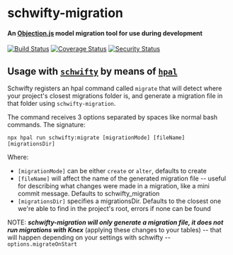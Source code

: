 # schwifty-migration

#### An [Objection.js](https://vincit.github.io/objection.js) model migration tool for use during development

[![Build Status](https://travis-ci.org/BigRoomStudios/schwifty-migration.svg?branch=master)](https://travis-ci.org/BigRoomStudios/schwifty-migration) [![Coverage Status](https://coveralls.io/repos/github/BigRoomStudios/schwifty-migration/badge.svg?branch=master)](https://coveralls.io/github/BigRoomStudios/schwifty-migration?branch=master) [![Security Status](https://nodesecurity.io/orgs/big-room-studios/projects/3f03e446-4689-49b3-9d82-ab3070eea553/badge)](https://nodesecurity.io/orgs/big-room-studios/projects/3f03e446-4689-49b3-9d82-ab3070eea553)

## Usage with [`schwifty`](https://github.com/BigRoomStudios/schwifty) by means of [`hpal`](https://github.com/devinivy/hpal)

Schwifty registers an hpal command called `migrate` that will detect where your project's closest migrations folder is, and generate a migration file in that folder using `schwifty-migration`.

The command receives 3 options separated by spaces like normal bash commands. The signature:

```
npx hpal run schwifty:migrate [migrationMode] [fileName] [migrationsDir]
```

Where:
  - `[migrationMode]` can be either `create` or `alter`, defaults to create
  - `[fileName]` will affect the name of the generated migration file -- useful for describing what changes were made in a migration, like a mini commit message. Defaults to schwifty_migration
  - `[migrationsDir]` specifies a migrationsDir. Defaults to the closest one we're able to find in the project's root, errors if none can be found

NOTE: **_schwifty-migration will only generate a migration file, it does not run migrations with Knex_** (applying these changes to your tables) -- that will happen depending on your settings with schwifty -- `options.migrateOnStart`
